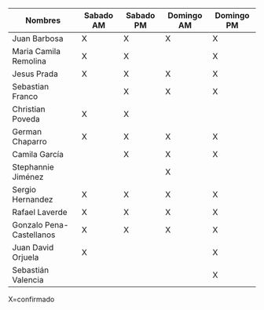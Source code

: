 | Nombres | Sabado AM | Sabado PM | Domingo AM | Domingo PM|
|---------|-----------|-----------|-----------|-----------|
| Juan Barbosa | X | X| X |X|
| Maria Camila Remolina | X |X||X|
| Jesus Prada |X|X|X|X|
| Sebastian Franco  ||X|X|X|
| Christian Poveda |X|X|||
| German Chaparro |X|X|X|X|
| Camila García ||X|X|X|
| Stephannie Jiménez|||X||
| Sergio Hernandez |X|X|X|X|
| Rafael Laverde |X|X|X|X|
| Gonzalo Pena-Castellanos |X|X|X|X|
| Juan David Orjuela |X|||X|
|Sebastián Valencia||||X|
X=confirmado
